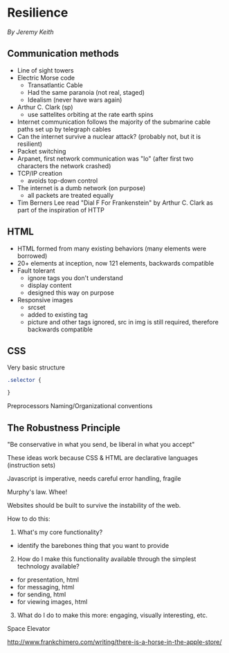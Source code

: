 Resilience
==========
*By Jeremy Keith*

Communication methods
---------------------
- Line of sight towers
- Electric Morse code
  - Transatlantic Cable
  - Had the same paranoia (not real, staged)
  - Idealism (never have wars again)
- Arthur C. Clark (sp)
  - use sattelites orbiting at the rate earth spins
- Internet communication follows the majority of the submarine cable paths set up by telegraph cables
- Can the internet survive a nuclear attack? (probably not, but it is resilient)
- Packet switching
- Arpanet, first network communication was "lo" (after first two characters the network crashed)
- TCP/IP creation
  - avoids top-down control
- The internet is a dumb network (on purpose)
  - all packets are treated equally
- Tim Berners Lee read "Dial F For Frankenstein" by Arthur C. Clark as part of the inspiration of HTTP

HTML
----
- HTML formed from many existing behaviors (many elements were borrowed)
- 20+ elements at inception, now 121 elements, backwards compatible
- Fault tolerant
  - ignore tags you don't understand
  - display content
  - designed this way on purpose
- Responsive images
  - srcset
  - added to existing tag
  - picture and other tags ignored, src in img is still required, therefore backwards compatible

CSS
---

Very basic structure

``` css
.selector {

}
```

Preprocessors
Naming/Organizational conventions

The Robustness Principle
------------------------
"Be conservative in what you send, be liberal in what you accept"

These ideas work because CSS & HTML are declarative languages (instruction sets)

Javascript is imperative, needs careful error handling, fragile

Murphy's law. Whee!

Websites should be built to survive the instability of the web.

How to do this:
1. What's my core functionality?
  - identify the barebones thing that you want to provide
2. How do I make this functionality available through the simplest technology available?
  - for presentation, html
  - for messaging, html
  - for sending, html
  - for viewing images, html

3. What do I do to make this more: engaging, visually interesting, etc.

Space Elevator

http://www.frankchimero.com/writing/there-is-a-horse-in-the-apple-store/
